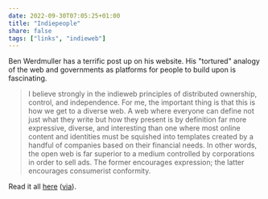 ```yaml
---
date: 2022-09-30T07:05:25+01:00
title: "Indiepeople"
share: false
tags: ["links", "indieweb"]
---
```

Ben Werdmuller has a terrific post up on his website. His "tortured" analogy of
the web and governments as platforms for people to build upon is fascinating.

> I believe strongly in the indieweb principles of distributed ownership,
> control, and independence. For me, the important thing is that this is how we
> get to a diverse web. A web where everyone can define not just what they
> write but how they present is by definition far more expressive, diverse, and
> interesting than one where most online content and identities must be
> squished into templates created by a handful of companies based on their
> financial needs. In other words, the open web is far superior to a medium
> controlled by corporations in order to sell ads. The former encourages
> expression; the latter encourages consumerist conformity.

Read it all [here](https://werd.io/2022/indiepeople) ([via](https://adactio.com/links/19486)).


